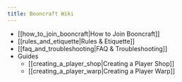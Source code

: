 ```yaml
---
title: Booncraft Wiki
---
```

- [[how_to_join_booncraft|How to Join Booncraft]]
- [[rules_and_etiquette|Rules & Etiquette]]
- [[faq_and_troubleshooting|FAQ & Troubleshooting]]
- Guides
	- [[creating_a_player_shop|Creating a Player Shop]]
	- [[creating_a_player_warp|Creating a Player Warp]]
